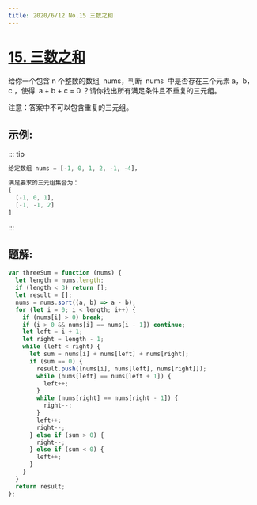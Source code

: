 ```yaml
---
title: 2020/6/12 No.15 三数之和
---
```


# [15. 三数之和](https://leetcode-cn.com/problems/3sum/)

给你一个包含 n 个整数的数组  nums，判断  nums  中是否存在三个元素 a，b，c ，使得  a + b + c = 0 ？请你找出所有满足条件且不重复的三元组。

注意：答案中不可以包含重复的三元组。

## 示例:

::: tip

```js
给定数组 nums = [-1, 0, 1, 2, -1, -4]，

满足要求的三元组集合为：
[
  [-1, 0, 1],
  [-1, -1, 2]
]

```

:::

## 题解:

```js
var threeSum = function (nums) {
  let length = nums.length;
  if (length < 3) return [];
  let result = [];
  nums = nums.sort((a, b) => a - b);
  for (let i = 0; i < length; i++) {
    if (nums[i] > 0) break;
    if (i > 0 && nums[i] == nums[i - 1]) continue;
    let left = i + 1;
    let right = length - 1;
    while (left < right) {
      let sum = nums[i] + nums[left] + nums[right];
      if (sum == 0) {
        result.push([nums[i], nums[left], nums[right]]);
        while (nums[left] == nums[left + 1]) {
          left++;
        }
        while (nums[right] == nums[right - 1]) {
          right--;
        }
        left++;
        right--;
      } else if (sum > 0) {
        right--;
      } else if (sum < 0) {
        left++;
      }
    }
  }
  return result;
};
```
